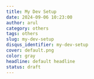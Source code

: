 ```yaml
---
title: My Dev Setup
date: 2024-09-06 10:23:00
author: arul
category: others
tags: others
slug: my-dev-setup
disqus_identifier: my-dev-setup
cover: default.png
color: gray
headline: default headline
status: draft
---
```

